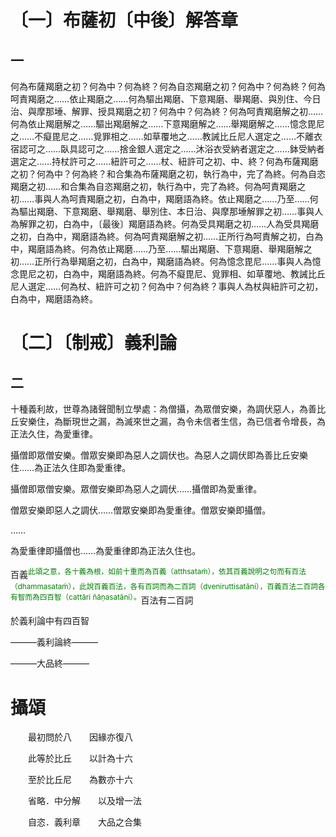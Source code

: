 # 〔一〕布薩初〔中後〕解答章

## 一

何為布薩羯磨之初？何為中？何為終？何為自恣羯磨之初？何為中？何為終？何為呵責羯磨之……依止羯磨之……何為驅出羯磨、下意羯磨、舉羯磨、與別住、今日治、與摩那埵、解罪、授具羯磨之初？何為中？何為終？何為呵責羯磨解之初……何為依止羯磨解之……驅出羯磨解之……下意羯磨解之……舉羯磨解之……憶念毘尼之……不癡毘尼之……覓罪相之……如草覆地之……教誡比丘尼人選定之……不離衣宿認可之……臥具認可之……捨金銀人選定之……沐浴衣受納者選定之……鉢受納者選定之……持杖許可之……紐許可之……杖、紐許可之初、中、終？何為布薩羯磨之初？何為中？何為終？和合集為布薩羯磨之初，執行為中，完了為終。何為自恣羯磨之初……和合集為自恣羯磨之初，執行為中，完了為終。何為呵責羯磨之初……事與人為呵責羯磨之初，白為中，羯磨語為終。依止羯磨之……乃至……何為驅出羯磨、下意羯磨、舉羯磨、舉別住、本日治、與摩那埵解罪之初……事與人為解罪之初，白為中，〔最後〕羯磨語為終。何為受具羯磨之初……人為受具羯磨之初，白為中，羯磨語為終。何為呵責羯磨解之初……正所行為呵責解之初，白為中，羯磨語為終。何為依止羯磨……乃至……驅出羯磨、下意羯磨、舉羯磨解之初……正所行為舉羯磨之初，白為中，羯磨語為終。何為憶念毘尼……事與人為憶念毘尼之初，白為中，羯磨語為終。何為不癡毘尼、覓罪相、如草覆地、教誡比丘尼人選定……何為杖、紐許可之初？何為中？何為終？事與人為杖與紐許可之初，白為中，羯磨語為終。

# 〔二〕〔制戒〕義利論

## 二

十種義利故，世尊為諸聲聞制立學處：為僧攝，為眾僧安樂，為調伏惡人，為善比丘安樂住，為斷現世之漏，為滅來世之漏，為令未信者生信，為已信者令增長，為正法久住，為愛重律。

攝僧即眾僧安樂。僧眾安樂即為惡人之調伏也。為惡人之調伏即為善比丘安樂住……為正法久住即為愛重律。

攝僧即眾僧安樂。眾僧安樂即為惡人之調伏……攝僧即為愛重律。

僧眾安樂即惡人之調伏……僧眾安樂即為愛重律。僧眾安樂即攝僧。

……

為愛重律即攝僧也……為愛重律即為正法久住也。

百義<sup><font color="green">此頌之意，各十義為根，如前十重而為百義（atthsataṁ），依其百義說明之句而有百法（dhammasataṁ），此說百義百法，各有百詞而為二百詞（dveniruttisatāni），百義百法二百詞各有智而為四百智（cattāri ñāṇasatāni）。</font></sup>百法有二百詞

於義利論中有四百智

———義利論終———

———大品終———

# 攝頌

&emsp;&emsp;最初問於八&emsp;&emsp;因緣亦復八

&emsp;&emsp;此等於比丘&emsp;&emsp;以計為十六

&emsp;&emsp;至於比丘尼&emsp;&emsp;為數亦十六

&emsp;&emsp;省略．中分解&emsp;&emsp;以及增一法

&emsp;&emsp;自恣．義利章&emsp;&emsp;大品之合集